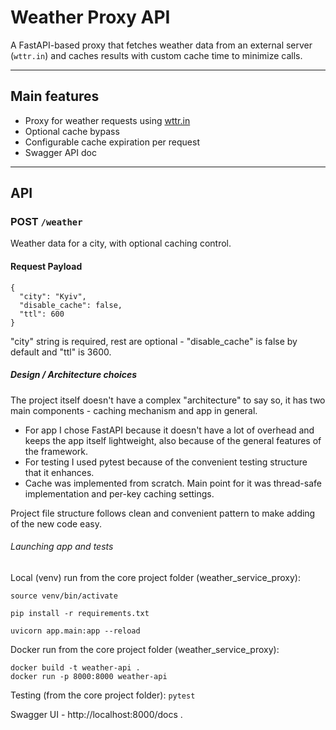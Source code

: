 # Weather Proxy API

A FastAPI-based  proxy that fetches weather data from an external server (`wttr.in`) and caches results with custom cache time to minimize calls.

---

##  Main features

- Proxy for weather requests using [wttr.in](https://wttr.in/)
- Optional cache bypass 
- Configurable cache expiration per request
- Swagger API doc

---

## API 

### **POST** `/weather`

Weather data for a city, with optional caching control.

#### Request Payload

```
{
  "city": "Kyiv",
  "disable_cache": false,
  "ttl": 600
}
```

"city" string is required, rest are optional - "disable_cache" is false by default and "ttl" is 3600.

##### Design / Architecture choices

The project itself doesn't have a complex "architecture" to say so, it has two main components - caching mechanism and app in general. 
- For app I chose FastAPI because it doesn't have a lot of overhead and keeps the app itself lightweight, also because of the general features of the framework. 
- For testing I used pytest because of the convenient testing structure that it enhances. 
- Cache was implemented from scratch. Main point for it was thread-safe implementation and per-key caching settings.

Project file structure follows clean and convenient pattern to make adding of the new code easy. 

###### Launching app and tests

Local (venv) run from the core project folder (weather_service_proxy): 
```
source venv/bin/activate

pip install -r requirements.txt

uvicorn app.main:app --reload
```

Docker run from the core project folder (weather_service_proxy):

```
docker build -t weather-api .
docker run -p 8000:8000 weather-api
```

Testing (from the core project folder): ```pytest```

Swagger UI - http://localhost:8000/docs .
